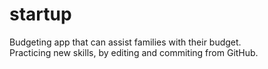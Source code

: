 # startup
Budgeting app that can assist families with their budget.<br>
Practicing new skills, by editing and commiting from GitHub.
